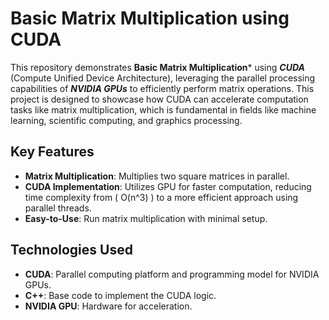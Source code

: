 
# Basic Matrix Multiplication using CUDA
This repository demonstrates **Basic Matrix Multiplication*** using ***CUDA*** (Compute Unified Device Architecture), leveraging the parallel processing capabilities of ***NVIDIA GPUs*** to efficiently perform matrix operations. This project is designed to showcase how CUDA can accelerate computation tasks like matrix multiplication, which is fundamental in fields like machine learning, scientific computing, and graphics processing.

## Key Features
- **Matrix Multiplication**: Multiplies two square matrices in parallel.
- **CUDA Implementation**: Utilizes GPU for faster computation, reducing time complexity from \( O(n^3) \) to a more efficient approach using parallel threads.
- **Easy-to-Use**: Run matrix multiplication with minimal setup.

## Technologies Used
- **CUDA**: Parallel computing platform and programming model for NVIDIA GPUs.
- **C++**: Base code to implement the CUDA logic.
- **NVIDIA GPU**: Hardware for acceleration.
